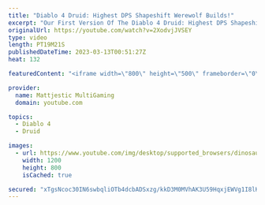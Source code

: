 ```yaml
---
title: "Diablo 4 Druid: Highest DPS Shapeshift Werewolf Builds!"
excerpt: "Our First Version Of The Diablo 4 Druid: Highest DPS Shapeshift Werewolf Builds. I Will Be Updated With Open Beta Access ..."
originalUrl: https://youtube.com/watch?v=2XodvjJVSEY
type: video
length: PT19M21S
publishedDateTime: 2023-03-13T00:51:27Z
heat: 132

featuredContent: "<iframe width=\"800\" height=\"500\" frameborder=\"0\" src=\"https://www.youtube.com/embed/2XodvjJVSEY\" allow=\"accelerometer; autoplay; encrypted-media; gyroscope; picture-in-picture\" allowfullscreen></iframe>"

provider:
  name: Mattjestic MultiGaming
  domain: youtube.com

topics:
  - Diablo 4
  - Druid

images:
  - url: https://www.youtube.com/img/desktop/supported_browsers/dinosaur.png
    width: 1200
    height: 800
    isCached: true

secured: "xTgsNcoc30IN6swbqliOTb4dcbADSxzg/kkD3M0MVhAK3U59HqxjEWVg1I8lKpnfxLE9zrfjW1AeLbrx/8sGZctjSpajAlXThSNTJkO8FNi2eb+qQU/iNsaoYGb1dOylgOLZnDEjmZoVpgUhFjkm98SKB2XmEi0Lh5EW1+rzwn1wkhXNP/29DOOmfF+2azw2d2f/7XTab4a6M36eofsYiDY4L/mK88vOsZnwdv6bIHTlZHMGzoIyl83GYYf84zjvKoSPMb4LXTzQR9iuaEXPd9t2wT9DkoUKahs+PJ1cdz7hHGwalcICiXhyxoRFM/TX2FtW9VgNvIAOajKtt8Aa6hP3esXRt/yjEaZPgUu52AsX9RDVrQ5EUJWGj2fP2jRXCEyRAQYPX5BA55Ek/Wmspn3ygI5ah5I8mBWEY510Hgw=;RQ6YOZKGdlXwkEk11v0yTQ=="
---
```


